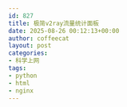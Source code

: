 ```yaml
---
id: 827
title: 极简v2ray流量统计面板
date: 2025-08-26 00:12:13+00:00
author: coffeecat
layout: post
categories:
- 科学上网
tags:
- python
- html
- nginx
---
```


